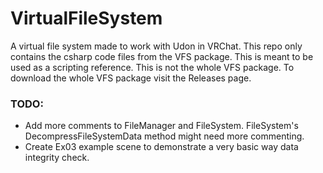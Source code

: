 # VirtualFileSystem
 A virtual file system made to work with Udon in VRChat.
 This repo only contains the csharp code files from the VFS package. This is meant to be used as a scripting reference. This is not the whole VFS package. To download the whole VFS package visit the Releases page.

### TODO:
* Add more comments to FileManager and FileSystem. FileSystem's DecompressFileSystemData method might need more commenting.
* Create Ex03 example scene to demonstrate a very basic way data integrity check.
